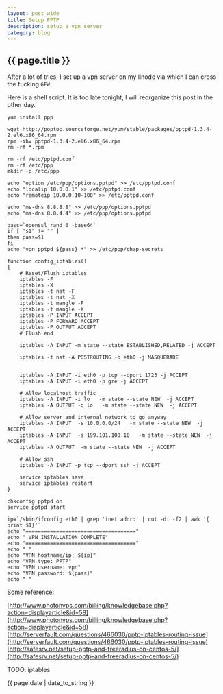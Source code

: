 ```yaml
---
layout: post_wide
title: Setup PPTP
description: setup a vpn server
category: blog
---
```

<h2> {{ page.title }} </h2>


After a lot of tries, I set up a vpn server on my linode via which I can cross the fucking `GFW`.

Here is a shell script. It is too late tonight, I will reorganize this post in the other day.

    yum install ppp

    wget http://poptop.sourceforge.net/yum/stable/packages/pptpd-1.3.4-2.el6.x86_64.rpm
    rpm -ihv pptpd-1.3.4-2.el6.x86_64.rpm
    rm -rf *.rpm

    rm -rf /etc/pptpd.conf
    rm -rf /etc/ppp
    mkdir -p /etc/ppp

    echo "option /etc/ppp/options.pptpd" >> /etc/pptpd.conf
    echo "localip 10.0.0.1" >> /etc/pptpd.conf
    echo "remoteip 10.0.0.10-100" >> /etc/pptpd.conf

    echo "ms-dns 8.8.8.8" >> /etc/ppp/options.pptpd
    echo "ms-dns 8.8.4.4" >> /etc/ppp/options.pptpd

    pass=`openssl rand 6 -base64`
    if [ "$1" != "" ]
    then pass=$1
    fi
    echo "vpn pptpd ${pass} *" >> /etc/ppp/chap-secrets

    function config_iptables()
    {
        # Reset/Flush iptables
        iptables -F
        iptables -X
        iptables -t nat -F
        iptables -t nat -X
        iptables -t mangle -F
        iptables -t mangle -X
        iptables -P INPUT ACCEPT
        iptables -P FORWARD ACCEPT
        iptables -P OUTPUT ACCEPT
        # Flush end

        iptables -A INPUT -m state --state ESTABLISHED,RELATED -j ACCEPT

        iptables -t nat -A POSTROUTING -o eth0 -j MASQUERADE


        iptables -A INPUT -i eth0 -p tcp --dport 1723 -j ACCEPT
        iptables -A INPUT -i eth0 -p gre -j ACCEPT

        # Allow localhost traffic
        iptables -A INPUT -i lo   -m state --state NEW  -j ACCEPT
        iptables -A OUTPUT -o lo   -m state --state NEW  -j ACCEPT

        # Allow server and internal network to go anyway
        iptables -A INPUT  -s 10.0.0.0/24   -m state --state NEW  -j ACCEPT
        iptables -A INPUT  -s 199.101.100.10   -m state --state NEW  -j ACCEPT
        iptables -A OUTPUT  -m state --state NEW  -j ACCEPT

        # Allow ssh
        iptables -A INPUT -p tcp --dport ssh -j ACCEPT

        service iptables save
        service iptables restart
    }

    chkconfig pptpd on
    service pptpd start

    ip=`/sbin/ifconfig eth0 | grep 'inet addr:' | cut -d: -f2 | awk '{ print $1}'`
    echo "===================================="
    echo " VPN INSTALLATION COMPLETE"
    echo "===================================="
    echo " "
    echo "VPN hostname/ip: ${ip}"
    echo "VPN type: PPTP"
    echo "VPN username: vpn"
    echo "VPN password: ${pass}"
    echo " "


Some reference:

[http://www.photonvps.com/billing/knowledgebase.php?action=displayarticle&id=58](http://www.photonvps.com/billing/knowledgebase.php?action=displayarticle&id=58)
[http://serverfault.com/questions/466030/pptp-iptables-routing-issue](http://serverfault.com/questions/466030/pptp-iptables-routing-issue)
[http://safesrv.net/setup-pptp-and-freeradius-on-centos-5/](http://safesrv.net/setup-pptp-and-freeradius-on-centos-5/)

TODO: iptables

<p> {{ page.date | date_to_string }} </p>
